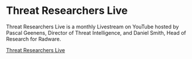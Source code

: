 # Threat Researchers Live
Threat Researchers Live is a monthly Livestream on YouTube hosted by Pascal Geenens, Director of Threat Intelligence, and Daniel Smith, Head of Research for Radware.

[Threat Researchers Live](https://www.youtube.com/playlist?list=PLpQk88W8mWuUdno4qcR3LWSQ7YB8T_JUy)

